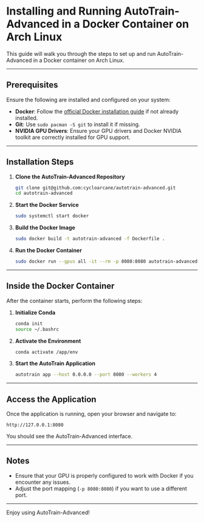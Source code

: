 
# Installing and Running AutoTrain-Advanced in a Docker Container on Arch Linux

This guide will walk you through the steps to set up and run AutoTrain-Advanced in a Docker container on Arch Linux.

---

## Prerequisites

Ensure the following are installed and configured on your system:
- **Docker**: Follow the [official Docker installation guide](https://docs.docker.com/engine/install/archlinux/) if not already installed.
- **Git**: Use `sudo pacman -S git` to install it if missing.
- **NVIDIA GPU Drivers**: Ensure your GPU drivers and Docker NVIDIA toolkit are correctly installed for GPU support.

---

## Installation Steps

1. **Clone the AutoTrain-Advanced Repository**

   ```bash
   git clone git@github.com:cycloarcane/autotrain-advanced.git
   cd autotrain-advanced
   ```

2. **Start the Docker Service**

   ```bash
   sudo systemctl start docker
   ```

3. **Build the Docker Image**

   ```bash
   sudo docker build -t autotrain-advanced -f Dockerfile .
   ```

4. **Run the Docker Container**

   ```bash
   sudo docker run --gpus all -it --rm -p 8080:8080 autotrain-advanced
   ```

---

## Inside the Docker Container

After the container starts, perform the following steps:

1. **Initialize Conda**

   ```bash
   conda init
   source ~/.bashrc
   ```

2. **Activate the Environment**

   ```bash
   conda activate /app/env
   ```

3. **Start the AutoTrain Application**

   ```bash
   autotrain app --host 0.0.0.0 --port 8080 --workers 4
   ```

---

## Access the Application

Once the application is running, open your browser and navigate to:

```
http://127.0.0.1:8080
```

You should see the AutoTrain-Advanced interface.

---

## Notes

- Ensure that your GPU is properly configured to work with Docker if you encounter any issues.
- Adjust the port mapping (`-p 8080:8080`) if you want to use a different port.

---

Enjoy using AutoTrain-Advanced!
